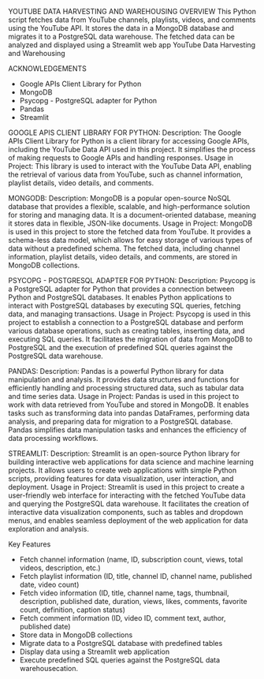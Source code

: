YOUTUBE DATA HARVESTING AND WAREHOUSING
OVERVIEW
This Python script fetches data from YouTube channels, playlists, videos, and comments using the YouTube API. It stores the data in a MongoDB database and migrates it to a PostgreSQL data warehouse. The fetched data can be analyzed and displayed using a Streamlit web app YouTube Data Harvesting and Warehousing

ACKNOWLEDGEMENTS
* Google APIs Client Library for Python
* MongoDB
* Psycopg - PostgreSQL adapter for Python
* Pandas
* Streamlit

GOOGLE APIS CLIENT LIBRARY FOR PYTHON:
Description: The Google APIs Client Library for Python is a client library for accessing Google APIs, including the YouTube Data API used in this project. It simplifies the process of making requests to Google APIs and handling responses.
Usage in Project: This library is used to interact with the YouTube Data API, enabling the retrieval of various data from YouTube, such as channel information, playlist details, video details, and comments.

MONGODB:
Description: MongoDB is a popular open-source NoSQL database that provides a flexible, scalable, and high-performance solution for storing and managing data. It is a document-oriented database, meaning it stores data in flexible, JSON-like documents.
Usage in Project: MongoDB is used in this project to store the fetched data from YouTube. It provides a schema-less data model, which allows for easy storage of various types of data without a predefined schema. The fetched data, including channel information, playlist details, video details, and comments, are stored in MongoDB collections.

PSYCOPG - POSTGRESQL ADAPTER FOR PYTHON:
Description: Psycopg is a PostgreSQL adapter for Python that provides a connection between Python and PostgreSQL databases. It enables Python applications to interact with PostgreSQL databases by executing SQL queries, fetching data, and managing transactions.
Usage in Project: Psycopg is used in this project to establish a connection to a PostgreSQL database and perform various database operations, such as creating tables, inserting data, and executing SQL queries. It facilitates the migration of data from MongoDB to PostgreSQL and the execution of predefined SQL queries against the PostgreSQL data warehouse.

PANDAS:
Description: Pandas is a powerful Python library for data manipulation and analysis. It provides data structures and functions for efficiently handling and processing structured data, such as tabular data and time series data.
Usage in Project: Pandas is used in this project to work with data retrieved from YouTube and stored in MongoDB. It enables tasks such as transforming data into pandas DataFrames, performing data analysis, and preparing data for migration to a PostgreSQL database. Pandas simplifies data manipulation tasks and enhances the efficiency of data processing workflows.

STREAMLIT:
Description: Streamlit is an open-source Python library for building interactive web applications for data science and machine learning projects. It allows users to create web applications with simple Python scripts, providing features for data visualization, user interaction, and deployment.
Usage in Project: Streamlit is used in this project to create a user-friendly web interface for interacting with the fetched YouTube data and querying the PostgreSQL data warehouse. It facilitates the creation of interactive data visualization components, such as tables and dropdown menus, and enables seamless deployment of the web application for data exploration and analysis.

Key Features
* Fetch channel information (name, ID, subscription count, views, total videos, description, etc.)
* Fetch playlist information (ID, title, channel ID, channel name, published date, video count)
* Fetch video information (ID, title, channel name, tags, thumbnail, description, published date, duration, views, likes, comments, favorite count, definition, caption status)
*	Fetch comment information (ID, video ID, comment text, author, published date)
* Store data in MongoDB collections
*	Migrate data to a PostgreSQL database with predefined tables
*	Display data using a Streamlit web application
*	Execute predefined SQL queries against the PostgreSQL data warehousecation.


